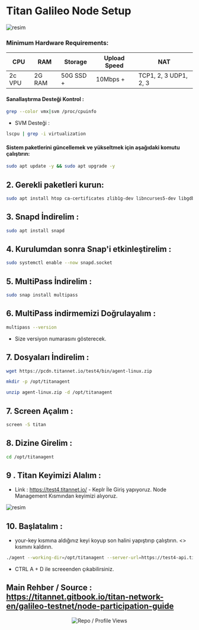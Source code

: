 # Titan Galileo Node Setup

![resim](https://github.com/user-attachments/assets/4c227290-b685-40f1-ae70-fe8524f85e3a)

### Minimum Hardware Requirements:

| CPU      | RAM     | Storage   | Upload Speed | NAT                |
|----------|---------|-----------|--------------|--------------------|
| 2c VPU   | 2G RAM  | 50G SSD + | 10Mbps +     | TCP1, 2, 3 UDP1, 2, 3 |

#### Sanallaştırma Desteği Kontrol : 

```bash
grep --color vmx|svm /proc/cpuinfo
```

- SVM Desteği : 
```bash
lscpu | grep -i virtualization
```

#### Sistem paketlerini güncellemek ve yükseltmek için aşağıdaki komutu çalıştırın:

```bash
sudo apt update -y && sudo apt upgrade -y
```
## 2. Gerekli paketleri kurun:

```bash
sudo apt install htop ca-certificates zlib1g-dev libncurses5-dev libgdbm-dev libnss3-dev tmux iptables curl nvme-cli git wget make jq libleveldb-dev build-essential pkg-config ncdu tar clang bsdmainutils lsb-release libssl-dev libreadline-dev libffi-dev jq gcc screen unzip lz4 -y
```

## 3. Snapd İndirelim : 

```bash
sudo apt install snapd
```

## 4. Kurulumdan sonra Snap'i etkinleştirelim : 

```bash
sudo systemctl enable --now snapd.socket
```

## 5. MultiPass İndirelim : 

```bash
sudo snap install multipass
```

## 6. MultiPass indirmemizi Doğrulayalım : 

```bash
multipass --version
```

- Size versiyon numarasını gösterecek.

## 7. Dosyaları İndirelim : 

```bash
wget https://pcdn.titannet.io/test4/bin/agent-linux.zip
```

```bash
mkdir -p /opt/titanagent
```

```bash
unzip agent-linux.zip -d /opt/titanagent
```

## 7. Screen Açalım : 

```bash
screen -S titan

```
## 8. Dizine Girelim : 

```bash
cd /opt/titanagent
```

## 9 . Titan Keyimizi Alalım : 

- Link : https://test4.titannet.io/ - Keplr İle Giriş yapıyoruz. Node Management Kısmından keyimizi alıyoruz.

![resim](https://github.com/user-attachments/assets/1e2864ef-ba38-43a1-800d-37093b3b5f73)

## 10. Başlatalım : 

- your-key kısmına aldığınız keyi koyup son halini yapıştırıp çalıştırın. <> kısmını kaldırın.

```bash
./agent --working-dir=/opt/titanagent --server-url=https://test4-api.titannet.io --key=<your-key>
```

- CTRL A + D ile screeenden çıkabilirsiniz.

## Main Rehber / Source : https://titannet.gitbook.io/titan-network-en/galileo-testnet/node-participation-guide

<p align="center">
  <img src="https://komarev.com/ghpvc/?username=FurkanL0&style=flat-square&color=brightgreen&label=Profile+Views+/+Repo+Views+" alt="Repo / Profile Views" />
</p>
